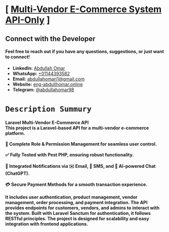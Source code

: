 # [ [Multi-Vendor E-Commerce System API-Only](#) ]

## Connect with the Developer

#### Feel free to reach out if you have any questions, suggestions, or just want to connect!

- **LinkedIn:** [Abdullah Omar](https://www.linkedin.com/in/abdullah-omar-81196420a?utm_source=share&utm_campaign=share_via&utm_content=profile&utm_medium=android_app)
- **WhatsApp:** [+01144393582](https://wa.me/01144393582)
- **Email:** [abdullahomarj1@gmail.com](abdullahomarj1@gmail.com)
- **Website:** [eng-abdullhomar.online](https://www.eng-abdullahomar.online)
- **Telegram:** [@abdullahomar98](https://t.me/abdullahomar98)


# ``Description Summury``
#### Laravel Multi-Vendor E-Commerce API <br> This project is a Laravel-based API for a multi-vendor e-commerce platform. <br><br>🚀 Complete Role & Permission Management for seamless user control.<br><br>✅ Fully Tested with Pest PHP, ensuring robust functionality. <br><br> 🔔 Integrated Notifications via ✉️ Email, 📩 SMS, and 🤖 AI-powered Chat (ChatGPT). <br><br> 💳 Secure Payment Methods for a smooth transaction experience.<br><br> It includes user authentication, product management, vendor management, order processing, and payment integration. The API provides endpoints for customers, vendors, and admins to interact with the system. Built with Laravel Sanctum for authentication, it follows RESTful principles. The project is designed for scalability and easy integration with frontend applications.

